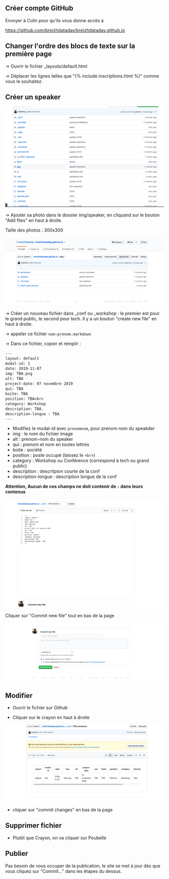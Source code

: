 ## Créer compte GitHub

Envoyer à Colin pour qu'ils vous donne accès à 

https://github.com/breizhdataday/breizhdataday.github.io

## Changer l'ordre des blocs de texte sur la première page

-> Ouvrir le fichier _layouts/default.html

-> Déplacer les lignes telles que  "{% include inscriptions.html %}" comme vous le souhaitez.

## Créer un speaker 

![](readmefig/repo.png)

-> Ajouter sa photo dans le dossier img/speaker, en cliquand sur le bouton "Add files" en haut à droite. 

Taille des photos : 300x300

![](readmefig/img.png)

-> Créer un nouveau fichier dans _conf ou _workshop : le premier est pour le grand public, le second pour tech. Il y a un bouton "create new file" en haut à droite.

-> appeler ce fichier `nom-prenom.markdown`

-> Dans ce fichier, copier et remplir : 

```
---
layout: default
modal-id: 1
date: 2019-11-07
img: TBA.png
alt: TBA
project-date: 07 novembre 2019
qui: TBA
boite: TBA
position: TBA<br>
category: Workshop
description: TBA.
description-longue : TBA
---
```

+ Modifiez le modal-id avec `prenomnom`, pour prenom nom du speakder
+ img : le nom du fichier image
+ alt : prenom-nom du speaker
+ qui : prenom et nom en toutes lettres
+ boite : société 
+ position : poste occupé (laissez le `<br>`)
+ category : Workshop ou Conférence (correspond à tech ou grand public)
+ description : descritpion courte de la conf
+ description-longue : description longue de la conf 

__Attention, Aucun de ces champs ne doit contenir de `:` dans leurs contenus__

![](readmefig/remplir.png)
 
Cliquer sur "Commit new file" tout en bas de la page

![](readmefig/commit.png)

## Modifier 

+ Ouvrir le fichier sur Github

+ Cliquer sur le crayon en haut à droite 

![](readmefig/crayon.png)

+ cliquer sur "commit changes" en bas de la page

## Supprimer fichier 

+ Plutôt que Crayon, on va cliquer sur Poubelle

## Publier

Pas besoin de vous occuper de la publication, le site se met à jour dès que vous cliquez sur "Commit..."  dans les étapes du dessus.
